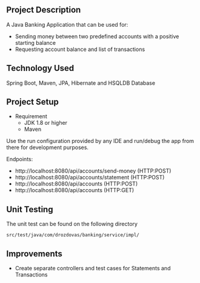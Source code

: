 ## Project Description
A Java Banking Application that can be used for:
- Sending money between two predefined accounts with a positive starting balance
- Requesting account balance and list of transactions


## Technology Used
Spring Boot, Maven, JPA, Hibernate and HSQLDB Database

## Project Setup
- Requirement
    - JDK 1.8 or higher
    - Maven
  

Use the run configuration provided by any IDE and run/debug the app from there for development purposes. 

Endpoints:

- http://localhost:8080/api/accounts/send-money (HTTP:POST)
- http://localhost:8080/api/accounts/statement (HTTP:POST)
- http://localhost:8080/api/accounts (HTTP:POST)
- http://localhost:8080/api/accounts (HTTP:GET)

## Unit Testing
The unit test can be found on the following directory
```
src/test/java/com/drozdovas/banking/service/impl/
```

## Improvements
- Create separate controllers and test cases for Statements and Transactions
